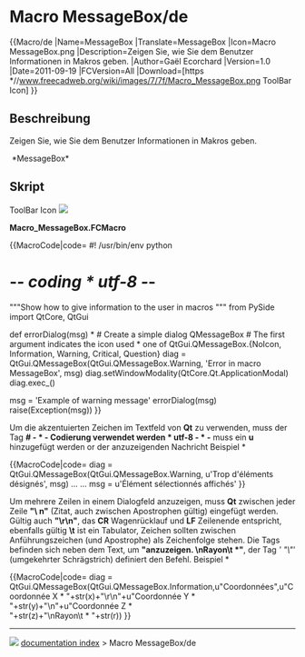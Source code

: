 # Macro MessageBox/de
{{Macro/de
|Name=MessageBox
|Translate=MessageBox
|Icon=Macro MessageBox.png
|Description=Zeigen Sie, wie Sie dem Benutzer Informationen in Makros geben.
|Author=Gaël Ecorchard
|Version=1.0
|Date=2011-09-19
|FCVersion=All
|Download=[https   *//www.freecadweb.org/wiki/images/7/7f/Macro_MessageBox.png ToolBar Icon]
}}

## Beschreibung

Zeigen Sie, wie Sie dem Benutzer Informationen in Makros geben.

<img alt="" src=images/Macro_MessageBox_00.png  style="width   *480px;"> 
*MessageBox*

## Skript

ToolBar Icon ![](images/Macro_MessageBox.png )

**Macro\_MessageBox.FCMacro**


{{MacroCode|code=
#! /usr/bin/env python
# -*- coding   * utf-8 -*-
 
"""Show how to give information to the user in macros
"""
from PySide import QtCore, QtGui
 
def errorDialog(msg)   *
    # Create a simple dialog QMessageBox
    # The first argument indicates the icon used   * one of QtGui.QMessageBox.{NoIcon, Information, Warning, Critical, Question} 
    diag = QtGui.QMessageBox(QtGui.QMessageBox.Warning, 'Error in macro MessageBox', msg)
    diag.setWindowModality(QtCore.Qt.ApplicationModal)
    diag.exec_()
 
msg = 'Example of warning message'
errorDialog(msg)
raise(Exception(msg))
}}

Um die akzentuierten Zeichen im Textfeld von **Qt** zu verwenden, muss der Tag **\# - \* - Codierung verwendet werden   * utf-8 - \* -** muss ein **u** hinzugefügt werden or der anzuzeigenden Nachricht
Beispiel   *


{{MacroCode|code=
    diag = QtGui.QMessageBox(QtGui.QMessageBox.Warning, u'Trop d'éléments désignés', msg)
    ...
    ...
msg = u'Élément sélectionnés affichés'
}}

Um mehrere Zeilen in einem Dialogfeld anzuzeigen, muss **Qt** zwischen jeder Zeile **\"\\ n\"** (Zitat, auch zwischen Apostrophen gültig) eingefügt werden.
Gültig auch **\"\\r\\n\"**, das **CR** Wagenrücklauf und **LF** Zeilenende entspricht, ebenfalls gültig **\\t** ist ein Tabulator, Zeichen sollten zwischen Anführungszeichen (und Apostrophe) als Zeichenfolge stehen. Die Tags befinden sich neben dem Text, um **\"anzuzeigen. \\nRayon\\t   *"**, der Tag *\' \"\\\"*\' (umgekehrter Schrägstrich) definiert den Befehl.
Beispiel   *


{{MacroCode|code=
    diag = QtGui.QMessageBox(QtGui.QMessageBox.Information,u"Coordonnées",u"Coordonnée X    * "+str(x)+"\r\n"+u"Coordonnée Y    * "+str(y)+"\n"+u"Coordonnée Z    *<br>
 "+str(z)+"\nRayon\t        * "+str(r))
}}



---
![](images/Right_arrow.png) [documentation index](../README.md) > Macro MessageBox/de
